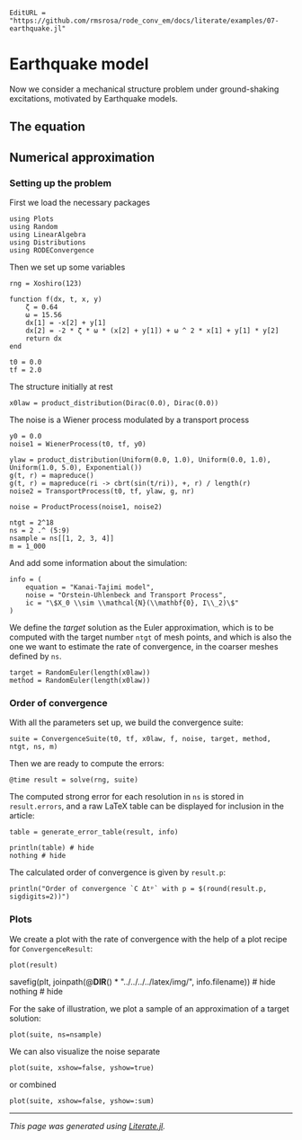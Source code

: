 ```@meta
EditURL = "https://github.com/rmsrosa/rode_conv_em/docs/literate/examples/07-earthquake.jl"
```

# Earthquake model

Now we consider a mechanical structure problem under ground-shaking excitations, motivated by Earthquake models.


## The equation

## Numerical approximation

### Setting up the problem

First we load the necessary packages

````@example 07-earthquake
using Plots
using Random
using LinearAlgebra
using Distributions
using RODEConvergence
````

Then we set up some variables

````@example 07-earthquake
rng = Xoshiro(123)

function f(dx, t, x, y)
    ζ = 0.64
    ω = 15.56
    dx[1] = -x[2] + y[1]
    dx[2] = -2 * ζ * ω * (x[2] + y[1]) + ω ^ 2 * x[1] + y[1] * y[2]
    return dx
end

t0 = 0.0
tf = 2.0
````

The structure initially at rest

````@example 07-earthquake
x0law = product_distribution(Dirac(0.0), Dirac(0.0))
````

The noise is a Wiener process modulated by a transport process

````@example 07-earthquake
y0 = 0.0
noise1 = WienerProcess(t0, tf, y0)

ylaw = product_distribution(Uniform(0.0, 1.0), Uniform(0.0, 1.0), Uniform(1.0, 5.0), Exponential())
g(t, r) = mapreduce()
g(t, r) = mapreduce(ri -> cbrt(sin(t/ri)), +, r) / length(r)
noise2 = TransportProcess(t0, tf, ylaw, g, nr)

noise = ProductProcess(noise1, noise2)

ntgt = 2^18
ns = 2 .^ (5:9)
nsample = ns[[1, 2, 3, 4]]
m = 1_000
````

And add some information about the simulation:

````@example 07-earthquake
info = (
    equation = "Kanai-Tajimi model",
    noise = "Orstein-Uhlenbeck and Transport Process",
    ic = "\$X_0 \\sim \\mathcal{N}(\\mathbf{0}, I\\_2)\$"
)
````

We define the *target* solution as the Euler approximation, which is to be computed with the target number `ntgt` of mesh points, and which is also the one we want to estimate the rate of convergence, in the coarser meshes defined by `ns`.

````@example 07-earthquake
target = RandomEuler(length(x0law))
method = RandomEuler(length(x0law))
````

### Order of convergence

With all the parameters set up, we build the convergence suite:

````@example 07-earthquake
suite = ConvergenceSuite(t0, tf, x0law, f, noise, target, method, ntgt, ns, m)
````

Then we are ready to compute the errors:

````@example 07-earthquake
@time result = solve(rng, suite)
````

The computed strong error for each resolution in `ns` is stored in `result.errors`, and a raw LaTeX table can be displayed for inclusion in the article:

````@example 07-earthquake
table = generate_error_table(result, info)

println(table) # hide
nothing # hide
````

The calculated order of convergence is given by `result.p`:

````@example 07-earthquake
println("Order of convergence `C Δtᵖ` with p = $(round(result.p, sigdigits=2))")
````

### Plots

We create a plot with the rate of convergence with the help of a plot recipe for `ConvergenceResult`:

````@example 07-earthquake
plot(result)
````

savefig(plt, joinpath(@__DIR__() * "../../../../latex/img/", info.filename)) # hide
nothing # hide

For the sake of illustration, we plot a sample of an approximation of a target solution:

````@example 07-earthquake
plot(suite, ns=nsample)
````

We can also visualize the noise separate

````@example 07-earthquake
plot(suite, xshow=false, yshow=true)
````

or combined

````@example 07-earthquake
plot(suite, xshow=false, yshow=:sum)
````

---

*This page was generated using [Literate.jl](https://github.com/fredrikekre/Literate.jl).*

